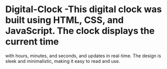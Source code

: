 # Digital-Clock -This digital clock was built using HTML, CSS, and JavaScript. The clock displays the current time
with hours, minutes, and seconds, and updates in real-time. The design
is sleek and minimalistic, making it easy to read and use.
